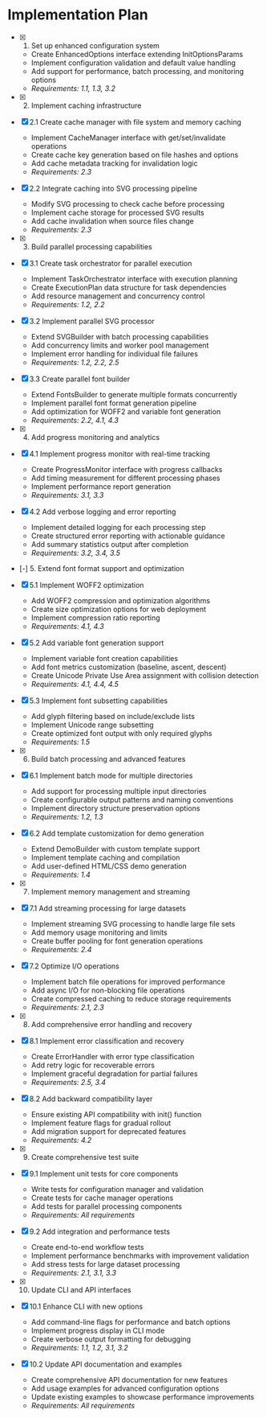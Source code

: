 # Implementation Plan

- [x] 1. Set up enhanced configuration system

  - Create EnhancedOptions interface extending InitOptionsParams
  - Implement configuration validation and default value handling
  - Add support for performance, batch processing, and monitoring options
  - _Requirements: 1.1, 1.3, 3.2_

- [x] 2. Implement caching infrastructure
- [x] 2.1 Create cache manager with file system and memory caching

  - Implement CacheManager interface with get/set/invalidate operations
  - Create cache key generation based on file hashes and options
  - Add cache metadata tracking for invalidation logic
  - _Requirements: 2.3_

- [x] 2.2 Integrate caching into SVG processing pipeline

  - Modify SVG processing to check cache before processing
  - Implement cache storage for processed SVG results
  - Add cache invalidation when source files change
  - _Requirements: 2.3_

- [x] 3. Build parallel processing capabilities
- [x] 3.1 Create task orchestrator for parallel execution

  - Implement TaskOrchestrator interface with execution planning
  - Create ExecutionPlan data structure for task dependencies
  - Add resource management and concurrency control
  - _Requirements: 1.2, 2.2_

- [x] 3.2 Implement parallel SVG processor

  - Extend SVGBuilder with batch processing capabilities
  - Add concurrency limits and worker pool management
  - Implement error handling for individual file failures
  - _Requirements: 1.2, 2.2, 2.5_

- [x] 3.3 Create parallel font builder

  - Extend FontsBuilder to generate multiple formats concurrently
  - Implement parallel font format generation pipeline
  - Add optimization for WOFF2 and variable font generation
  - _Requirements: 2.2, 4.1, 4.3_

- [x] 4. Add progress monitoring and analytics
- [x] 4.1 Implement progress monitor with real-time tracking

  - Create ProgressMonitor interface with progress callbacks
  - Add timing measurement for different processing phases
  - Implement performance report generation
  - _Requirements: 3.1, 3.3_

- [x] 4.2 Add verbose logging and error reporting

  - Implement detailed logging for each processing step
  - Create structured error reporting with actionable guidance
  - Add summary statistics output after completion
  - _Requirements: 3.2, 3.4, 3.5_

- [-] 5. Extend font format support and optimization
- [x] 5.1 Implement WOFF2 optimization

  - Add WOFF2 compression and optimization algorithms
  - Create size optimization options for web deployment
  - Implement compression ratio reporting
  - _Requirements: 4.1, 4.3_

- [x] 5.2 Add variable font generation support

  - Implement variable font creation capabilities
  - Add font metrics customization (baseline, ascent, descent)
  - Create Unicode Private Use Area assignment with collision detection
  - _Requirements: 4.1, 4.4, 4.5_

- [x] 5.3 Implement font subsetting capabilities

  - Add glyph filtering based on include/exclude lists
  - Implement Unicode range subsetting
  - Create optimized font output with only required glyphs
  - _Requirements: 1.5_

- [x] 6. Build batch processing and advanced features
- [x] 6.1 Implement batch mode for multiple directories

  - Add support for processing multiple input directories
  - Create configurable output patterns and naming conventions
  - Implement directory structure preservation options
  - _Requirements: 1.2, 1.3_

- [x] 6.2 Add template customization for demo generation

  - Extend DemoBuilder with custom template support
  - Implement template caching and compilation
  - Add user-defined HTML/CSS demo generation
  - _Requirements: 1.4_

- [x] 7. Implement memory management and streaming
- [x] 7.1 Add streaming processing for large datasets

  - Implement streaming SVG processing to handle large file sets
  - Add memory usage monitoring and limits
  - Create buffer pooling for font generation operations
  - _Requirements: 2.4_

- [x] 7.2 Optimize I/O operations

  - Implement batch file operations for improved performance
  - Add async I/O for non-blocking file operations
  - Create compressed caching to reduce storage requirements
  - _Requirements: 2.1, 2.3_

- [x] 8. Add comprehensive error handling and recovery
- [x] 8.1 Implement error classification and recovery

  - Create ErrorHandler with error type classification
  - Add retry logic for recoverable errors
  - Implement graceful degradation for partial failures
  - _Requirements: 2.5, 3.4_

- [x] 8.2 Add backward compatibility layer

  - Ensure existing API compatibility with init() function
  - Implement feature flags for gradual rollout
  - Add migration support for deprecated features
  - _Requirements: 4.2_

- [x] 9. Create comprehensive test suite
- [x] 9.1 Implement unit tests for core components

  - Write tests for configuration manager and validation
  - Create tests for cache manager operations
  - Add tests for parallel processing components
  - _Requirements: All requirements_

- [x] 9.2 Add integration and performance tests

  - Create end-to-end workflow tests
  - Implement performance benchmarks with improvement validation
  - Add stress tests for large dataset processing
  - _Requirements: 2.1, 3.1, 3.3_

- [x] 10. Update CLI and API interfaces
- [x] 10.1 Enhance CLI with new options

  - Add command-line flags for performance and batch options
  - Implement progress display in CLI mode
  - Create verbose output formatting for debugging
  - _Requirements: 1.1, 1.2, 3.1, 3.2_

- [x] 10.2 Update API documentation and examples
  - Create comprehensive API documentation for new features
  - Add usage examples for advanced configuration options
  - Update existing examples to showcase performance improvements
  - _Requirements: All requirements_
